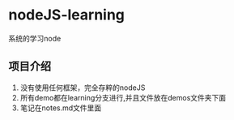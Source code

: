 # nodeJS-learning
系统的学习node

## 项目介绍
1. 没有使用任何框架，完全存粹的nodeJS
2. 所有demo都在learning分支进行,并且文件放在demos文件夹下面
3. 笔记在notes.md文件里面
